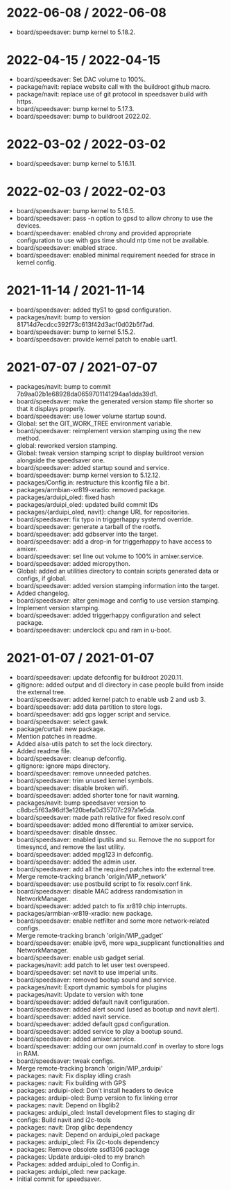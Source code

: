
2022-06-08 / 2022-06-08
=======================

  * board/speedsaver: bump kernel to 5.18.2.

2022-04-15 / 2022-04-15
=======================

  * board/speedsaver: Set DAC volume to 100%.
  * package/navit: replace website call with the buildroot github macro.
  * package/navit: replace use of git protocol in speedsaver build with https.
  * board/speedsaver: bump kernel to 5.17.3.
  * board/speedsaver: bump to buildroot 2022.02.

2022-03-02 / 2022-03-02
=======================

  * board/speedsaver: bump kernel to 5.16.11.

2022-02-03 / 2022-02-03
=======================

  * board/speedsaver: bump kernel to 5.16.5.
  * board/speedsaver: pass -n option to gpsd to allow chrony to use the devices.
  * board/speedsaver: enabled chrony and provided appropriate configuration to use with gps time should ntp time not be available.
  * board/speedsaver: enabled strace.
  * board/speedsaver: enabled minimal requirement needed for strace in kernel config.

2021-11-14 / 2021-11-14
=======================

  * board/speedsaver: added ttyS1 to gpsd configuration.
  * packages/navit: bump to version 81714d7ecdcc392f73c613f42d3acf0d02b5f7ad.
  * board/speedsaver: bump to kernel 5.15.2.
  * board/speedsaver: provide kernel patch to enable uart1.

2021-07-07 / 2021-07-07
=======================

  * packages/navit: bump to commit 7b9aa02b1e68928da0659701141294aa1dda39d1.
  * board/speedsaver: make the generated version stamp file shorter so that it displays properly.
  * board/speedsaver: use lower volume startup sound.
  * Global: set the GIT_WORK_TREE environment variable.
  * board/speedsaver: reimplement version stamping using the new method.
  * global: reworked version stamping.
  * Global: tweak version stamping script to display buildroot version alongside the speedsaver one.
  * board/speedsaver: added startup sound and service.
  * board/speedsaver: bump kernel version to 5.12.12.
  * packages/Config.in: restructure this kconfig file a bit.
  * packages/armbian-xr819-xradio: removed package.
  * packages/arduipi_oled: fixed hash
  * packages/arduipi_oled: updated build commit IDs
  * packages/{arduipi_oled, navit}: change URL for repositories.
  * board/speedsaver: fix typo in triggerhappy systemd override.
  * board/speedsaver: generate a tarball of the rootfs.
  * board/speedsaver: add gdbserver into the target.
  * board/speedsaver: add a drop-in for triggerhappy to have access to amixer.
  * board/speedsaver: set line out volume to 100% in amixer.service.
  * board/speedsaver: added micropython.
  * Global: added an utilities directory to contain scripts generated data or configs, if global.
  * board/speedsaver: added version stamping information into the target.
  * Added changelog.
  * board/speedsaver: alter genimage and config to use version stamping.
  * Implement version stamping.
  * board/speedsaver: added triggerhappy configuration and select package.
  * board/speedsaver: underclock cpu and ram in u-boot.

2021-01-07 / 2021-01-07
=======================

  * board/speedsaver: update defconfig for buildroot 2020.11.
  * gitignore: added output and dl directory in case people build from inside the external tree.
  * board/speedsaver: added kernel patch to enable usb 2 and usb 3.
  * board/speedsaver: add data partition to store logs.
  * board/speedsaver: add gps logger script and service.
  * board/speedsaver: select gawk.
  * package/curtail: new package.
  * Mention patches in readme.
  * Added alsa-utils patch to set the lock directory.
  * Added readme file.
  * board/speedsaver: cleanup defconfig.
  * gitignore: ignore maps directory.
  * board/speedsaver: remove unneeded patches.
  * board/speedsaver: trim unused kernel symbols.
  * board/speedsaver: disable broken wifi.
  * board/speedsaver: added shorter tone for navit warning.
  * packages/navit: bump speedsaver version to c8dbc5f63a96df3e120befa0d35707c297a1e5da.
  * board/speedsaver: made path relative for fixed resolv.conf
  * board/speedsaver: added mono differential to amixer service.
  * board/speedsaver: disable dnssec.
  * board/speedsaver: enabled iputils and su. Remove the no support for timesyncd, and remove the last utility.
  * board/speedsaver: added mpg123 in defconfig.
  * board/speedsaver: added the admin user.
  * board/speedsaver: add all the required patches into the external tree.
  * Merge remote-tracking branch 'origin/WIP_network'
  * board/speedsaver: use postbuild script to fix resolv.conf link.
  * board/speedsaver: disable MAC address randomisation in NetworkManager.
  * board/speedsaver: added patch to fix xr819 chip interrupts.
  * packages/armbian-xr819-xradio: new package.
  * board/speedsaver: enable netfilter and some more network-related configs.
  * Merge remote-tracking branch 'origin/WIP_gadget'
  * board/speedsaver: enable ipv6, more wpa_supplicant functionalities and NetworkManager.
  * board/speedsaver: enable usb gadget serial.
  * packages/navit: add patch to let user test overspeed.
  * board/speedsaver: set navit to use imperial units.
  * board/speedsaver: removed bootup sound and service.
  * packages/navit: Export dynamic symbols for plugins
  * packages/navit: Update to version with tone
  * board/speedsaver: added default navit configuration.
  * board/speedsaver: added alert sound (used as bootup and navit alert).
  * board/speedsaver: added navit service.
  * board/speedsaver: added default gpsd configuration.
  * board/speedsaver: added service to play a bootup sound.
  * board/speedsaver: added amixer.service.
  * board/speedsaver: adding our own journald.conf in overlay to store logs in RAM.
  * board/speedsaver: tweak configs.
  * Merge remote-tracking branch 'origin/WIP_arduipi'
  * packages: navit: Fix display idling crash
  * packages: navit: Fix building with GPS
  * packages: arduipi-oled: Don't install headers to device
  * packages: arduipi-oled: Bump version to fix linking error
  * packages: navit: Depend on libglib2
  * packages: arduipi_oled: Install development files to staging dir
  * configs: Build navit and i2c-tools
  * packages: navit: Drop glibc dependency
  * packages: navit: Depend on arduipi_oled package
  * packages: arduipi_oled: Fix i2c-tools dependency
  * packages: Remove obsolete ssd1306 package
  * packages: Update arduipi-oled to my branch
  * Packages: added arduipi_oled to Config.in.
  * packages: arduipi_oled: new package.
  * Initial commit for speedsaver.
